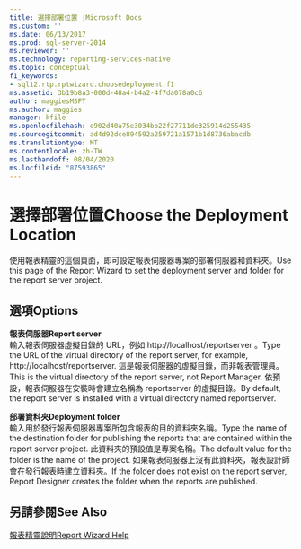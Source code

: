```yaml
---
title: 選擇部署位置 |Microsoft Docs
ms.custom: ''
ms.date: 06/13/2017
ms.prod: sql-server-2014
ms.reviewer: ''
ms.technology: reporting-services-native
ms.topic: conceptual
f1_keywords:
- sql12.rtp.rptwizard.choosedeployment.f1
ms.assetid: 3b19b8a3-000d-48a4-b4a2-4f7da078a0c6
author: maggiesMSFT
ms.author: maggies
manager: kfile
ms.openlocfilehash: e902d40a75e3034bb22f27711de325914d255435
ms.sourcegitcommit: ad4d92dce894592a259721a1571b1d8736abacdb
ms.translationtype: MT
ms.contentlocale: zh-TW
ms.lasthandoff: 08/04/2020
ms.locfileid: "87593865"
---
```

# <a name="choose-the-deployment-location"></a><span data-ttu-id="e474f-102">選擇部署位置</span><span class="sxs-lookup"><span data-stu-id="e474f-102">Choose the Deployment Location</span></span>
  <span data-ttu-id="e474f-103">使用報表精靈的這個頁面，即可設定報表伺服器專案的部署伺服器和資料夾。</span><span class="sxs-lookup"><span data-stu-id="e474f-103">Use this page of the Report Wizard to set the deployment server and folder for the report server project.</span></span>  
  
## <a name="options"></a><span data-ttu-id="e474f-104">選項</span><span class="sxs-lookup"><span data-stu-id="e474f-104">Options</span></span>  
 <span data-ttu-id="e474f-105">**報表伺服器**</span><span class="sxs-lookup"><span data-stu-id="e474f-105">**Report server**</span></span>  
 <span data-ttu-id="e474f-106">輸入報表伺服器虛擬目錄的 URL，例如 http://localhost/reportserver 。</span><span class="sxs-lookup"><span data-stu-id="e474f-106">Type the URL of the virtual directory of the report server, for example, http://localhost/reportserver.</span></span> <span data-ttu-id="e474f-107">這是報表伺服器的虛擬目錄，而非報表管理員。</span><span class="sxs-lookup"><span data-stu-id="e474f-107">This is the virtual directory of the report server, not Report Manager.</span></span> <span data-ttu-id="e474f-108">依預設，報表伺服器在安裝時會建立名稱為 reportserver 的虛擬目錄。</span><span class="sxs-lookup"><span data-stu-id="e474f-108">By default, the report server is installed with a virtual directory named reportserver.</span></span>  
  
 <span data-ttu-id="e474f-109">**部署資料夾**</span><span class="sxs-lookup"><span data-stu-id="e474f-109">**Deployment folder**</span></span>  
 <span data-ttu-id="e474f-110">輸入用於發行報表伺服器專案所包含報表的目的資料夾名稱。</span><span class="sxs-lookup"><span data-stu-id="e474f-110">Type the name of the destination folder for publishing the reports that are contained within the report server project.</span></span> <span data-ttu-id="e474f-111">此資料夾的預設值是專案名稱。</span><span class="sxs-lookup"><span data-stu-id="e474f-111">The default value for the folder is the name of the project.</span></span> <span data-ttu-id="e474f-112">如果報表伺服器上沒有此資料夾，報表設計師會在發行報表時建立資料夾。</span><span class="sxs-lookup"><span data-stu-id="e474f-112">If the folder does not exist on the report server, Report Designer creates the folder when the reports are published.</span></span>  
  
## <a name="see-also"></a><span data-ttu-id="e474f-113">另請參閱</span><span class="sxs-lookup"><span data-stu-id="e474f-113">See Also</span></span>  
 [<span data-ttu-id="e474f-114">報表精靈說明</span><span class="sxs-lookup"><span data-stu-id="e474f-114">Report Wizard Help</span></span>](../../2014/reporting-services/report-wizard-help.md)  
  
  
